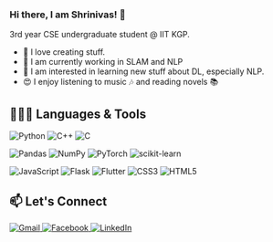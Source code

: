 ### Hi there, I am Shrinivas! 👋

3rd year CSE undergraduate student @ IIT KGP.
- :star_struck: I love creating stuff.
- 🎯 I am currently working in SLAM and NLP
- :telescope: I am interested in learning new stuff about DL, especially NLP.
- :heart_eyes: I enjoy listening to music :notes: and reading novels :books:

## 👨🏻‍💻  Languages & Tools 
![Python](https://img.shields.io/badge/python-3670A0?style=for-the-badge&logo=python&logoColor=ffdd54)
![C++](https://img.shields.io/badge/c++-%2300599C.svg?style=for-the-badge&logo=c%2B%2B&logoColor=white)
![C](https://img.shields.io/badge/c-%2300599C.svg?style=for-the-badge&logo=c&logoColor=white)


![Pandas](https://img.shields.io/badge/pandas-%23150458.svg?style=for-the-badge&logo=pandas&logoColor=white)
![NumPy](https://img.shields.io/badge/numpy-%23013243.svg?style=for-the-badge&logo=numpy&logoColor=white)
![PyTorch](https://img.shields.io/badge/PyTorch-%23EE4C2C.svg?style=for-the-badge&logo=PyTorch&logoColor=white)
![scikit-learn](https://img.shields.io/badge/scikit--learn-%23F7931E.svg?style=for-the-badge&logo=scikit-learn&logoColor=white)

![JavaScript](https://img.shields.io/badge/javascript-%23323330.svg?style=for-the-badge&logo=javascript&logoColor=%23F7DF1E)
![Flask](https://img.shields.io/badge/flask-%23000.svg?style=for-the-badge&logo=flask&logoColor=white)
![Flutter](https://img.shields.io/badge/Flutter-%2302569B.svg?style=for-the-badge&logo=Flutter&logoColor=white)
![CSS3](https://img.shields.io/badge/css3-%231572B6.svg?style=for-the-badge&logo=css3&logoColor=white)
![HTML5](https://img.shields.io/badge/html5-%23E34F26.svg?style=for-the-badge&logo=html5&logoColor=white)


## 📫 Let's Connect
<a href="mailto:shrinivaskhistesk@gmail.com">![Gmail](https://img.shields.io/badge/Gmail-D14836?style=for-the-badge&logo=gmail&logoColor=white)
<a href="https://www.facebook.com/profile.php?id=100008293933033">![Facebook](https://img.shields.io/badge/Facebook-%231877F2.svg?style=for-the-badge&logo=Facebook&logoColor=white)
<a href="https://www.linkedin.com/in/shrinivas-khiste-133400192/">![LinkedIn](https://img.shields.io/badge/linkedin-%230077B5.svg?style=for-the-badge&logo=linkedin&logoColor=white)

